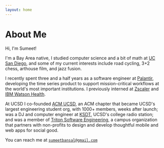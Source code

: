 ```yaml
---
layout: home
---
```

# About Me

Hi, I'm Sumeet!

I'm a Bay Area native, I studied computer science and a bit of math at [UC San Diego](https://ucsd.edu/), and some of my current interests include road cycling, 3+2 chess, arthouse film, and jazz fusion.

I recently spent three and a half years as a software engineer at [Palantir](https://www.palantir.com/), developing the time series product to support mission-critical workflows at the world's most important institutions. I previously interned at [Zscaler](https://www.zscaler.com/) and [IBM Watson Health](https://www.ibm.com/watson/health/).

At UCSD I co-founded [ACM UCSD](https://acmucsd.com/), an ACM chapter that became UCSD's largest engineering student org, with 1000+ members, weeks after launch; was a DJ and computer engineer at [KSDT](https://ksdt.ucsd.edu/), UCSD's college radio station; and was a member of [Triton Software Engineering](https://tse.ucsd.edu/), a campus organization that partners with non-profits to design and develop thoughtful mobile and web apps for social good.

You can reach me at [`sumeetbansal@gmail.com`](mailto:sumeetbansal@gmail.com)